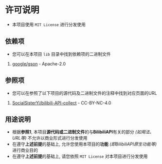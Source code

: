 # 许可说明
- 本项目使用 `MIT License` 进行分发使用

## 依赖项
- 您可以在本项目 `lib` 目录中找到依赖项的二进制文件
1. [google/gson](https://github.com/google/gson "A Java serialization/deserialization library to convert Java Objects into JSON and back") - Apache-2.0

## 参照项
- 您可以在参照了以下项目的源代码及二进制文件的注释中找到对应页面的URL
1. [SocialSisterYi/bilibili-API-collect](https://github.com/SocialSisterYi/bilibili-API-collect "哔哩哔哩-API收集整理【不断更新中....】") - CC-BY-NC-4.0

## 用途说明
- 根据**参照1**, 本项目**源代码或二进制文件**的与**BilibiliAPI**有关的部分 *(如用法、URL等)* 不允许以商业形式进行分发使用
- 在遵守**上述前提**的基础上, 允许您使用本项目的**功能** *(即BilibiliAPI原生功能等)* 进行商业目的
- 在遵守**上述前提**的基础上, 请您依照 `MIT License` 对本项目进行分发使用

